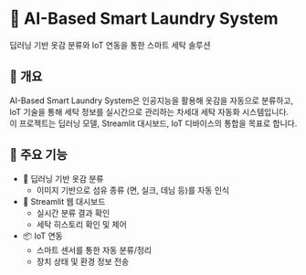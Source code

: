 # 🧺 AI-Based Smart Laundry System
딥러닝 기반 옷감 분류와 IoT 연동을 통한 스마트 세탁 솔루션

## 📌 개요
AI-Based Smart Laundry System은 인공지능을 활용해 옷감을 자동으로 분류하고,  
IoT 기술을 통해 세탁 정보를 실시간으로 관리하는 차세대 세탁 자동화 시스템입니다.  
이 프로젝트는 딥러닝 모델, Streamlit 대시보드, IoT 디바이스의 통합을 목표로 합니다.

## 🔧 주요 기능
- 🧠 딥러닝 기반 옷감 분류
  - 이미지 기반으로 섬유 종류 (면, 실크, 데님 등)를 자동 인식
- 📱 Streamlit 웹 대시보드
  - 실시간 분류 결과 확인
  - 세탁 히스토리 확인 및 제어
- 📦 IoT 연동
  - 스마트 센서를 통한 자동 분류/정리
  - 장치 상태 및 환경 정보 전송
